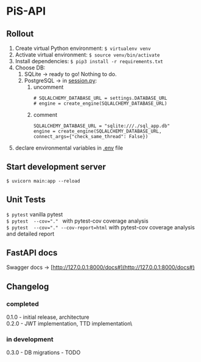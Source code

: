 
# PiS-API
## Rollout
1) Create virtual Python environment: 
   ```$ virtualenv venv```
2) Activate virtual environment: 
   ```$ source venv/bin/activate```
3) Install dependencies:
   ```$ pip3 install -r requirements.txt```
4) Choose DB: 
   1) SQLite -> ready to go! Nothing to do.
   2) PostgreSQL -> in [session.py](db/session.py):
      1) uncomment 
         ```
         # SQLALCHEMY_DATABASE_URL = settings.DATABASE_URL
         # engine = create_engine(SQLALCHEMY_DATABASE_URL)
      2) comment
         ```
         SQLALCHEMY_DATABASE_URL = "sqlite:///./sql_app.db"
         engine = create_engine(SQLALCHEMY_DATABASE_URL, connect_args={"check_same_thread": False})
5) declare environmental variables in [.env](.env) file
## Start development server
```$ uvicorn main:app --reload```
## Unit Tests
```$ pytest``` vanilla pytest\
```$ pytest  --cov="." ``` with pytest-cov coverage analysis\
```$ pytest  --cov="." --cov-report=html``` with pytest-cov coverage analysis and detailed report
## FastAPI docs
Swagger docs -> [http://127.0.0.1:8000/docs#](http://127.0.0.1:8000/docs#)
## Changelog
### completed
0.1.0 - initial release, architecture\
0.2.0 - JWT implementation, TTD implementation\
### in development 
0.3.0 - DB migrations - TODO